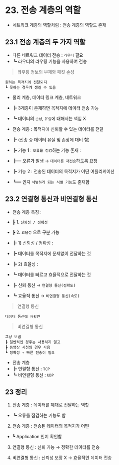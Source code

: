 # 23. 전송 계층의 역할

- 네트워크 계층의 역할처럼 : 전송 계층의 역할도 존재

## 23.1 전송 계층의 두 가지 역할

- 다른 네트워크 데이터 전송 : `라우터` 필요
- ┗ 라우터의 라우팅 기능을 사용하여 전송

> 라우팅 정보의 부재와 패킷 손성

    원하는 목적지에 전달되지
    ┗ 못하는 경우가 생길 수 있음

- 물리 계층, 데이터 링크 계층, 네트워크
- ┣ 3계층이 존재하면 목적지에 데이터 전송 가능
- ┗ 데이터의 `손상`, `유실`에 대해서는 책임 X

- 전송 계층 : 목적지에 신뢰할 수 있는 데이터를 전달
- ┣ (전송 중 데이터 유실 및 손상에 대비 함)
- ┣ 기능 1 : `오류를 점검`하는 기능 존재 :
- ┣━ 오류가 발생 → `데이터를 재전송`하도록 요청
- ┣ 기능 2 : 전송된 데이터의 목적지가 어떤 어플리케이션
- ┗━ 인지 `식별하게 되는 식별 기능`도 존재함

## 23.2 연결형 통신과 비연결형 통신

- 전송 계층 특징 :
- ┣ 1. `신뢰성 / 정확성`
- ┣ 2. `효율성` 으로 구분 가능
- ┣ 1) 신뢰성 / 정확성 :
- ┣ 데이터를 목적지에 문제없이 전달하는 것
- ┣ 2) 효율성 :
- ┗ 데이터를 빠르고 효율적으로 전달하는 것

- ┣ 신뢰 통신 → `연결형 통신(정확도)`
- ┗ 효율적 통신 → `비연결형 통신(속도)`

> 연결형 통신

    데이터 통신에 재확인

> 비연결형 통신

    그냥 보냄
    ┣ 일반적인 경우는 사용하지 않고
    ┣ 동영상 시청의 경우 사용
    ┗ 정확성 → 빠른 전송이 필요

- 전송 계층
- ┣ 연결형 통신 : `TCP`
- ┗ 비연결형 통신 : `UDP`

## 23 정리

1. 전송 게층 : 데이터를 제대로 전달하는 역할

- ┗ 오류를 점검하는 기능도 함

2. 전송 게층 : 전송된 데이터의 목적지가 어떤

- ┗ Application 인지 확인함

3. 연결형 통신 : 신뢰 가능 → 정확한 데이터를 전송

4. 비연결형 통신 : 신뢰성 보장 X → 효율적인 데이터 전송

